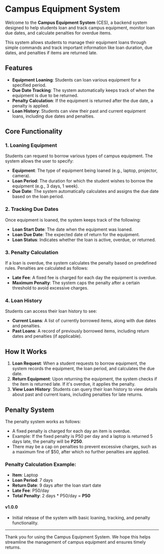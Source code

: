 # Campus Equipment System

Welcome to the **Campus Equipment System** (CES), a backend system designed to help students loan and track campus equipment, monitor loan due dates, and calculate penalties for overdue items.

This system allows students to manage their equipment loans through simple commands and track important information like loan duration, due dates, and penalties if items are returned late.

## Features
- **Equipment Loaning**: Students can loan various equipment for a specified period.
- **Due Date Tracking**: The system automatically keeps track of when the equipment is due to be returned.
- **Penalty Calculation**: If the equipment is returned after the due date, a penalty is applied.
- **Loan History**: Students can view their past and current equipment loans, including due dates and penalties.

## Core Functionality

### 1. Loaning Equipment
Students can request to borrow various types of campus equipment. The system allows the user to specify:
- **Equipment**: The type of equipment being loaned (e.g., laptop, projector, camera).
- **Loan Period**: The duration for which the student wishes to borrow the equipment (e.g., 3 days, 1 week).
- **Due Date**: The system automatically calculates and assigns the due date based on the loan period.

### 2. Tracking Due Dates
Once equipment is loaned, the system keeps track of the following:
- **Loan Start Date**: The date when the equipment was loaned.
- **Loan Due Date**: The expected date of return for the equipment.
- **Loan Status**: Indicates whether the loan is active, overdue, or returned.

### 3. Penalty Calculation
If a loan is overdue, the system calculates the penalty based on predefined rules. Penalties are calculated as follows:
- **Late Fee**: A fixed fee is charged for each day the equipment is overdue.
- **Maximum Penalty**: The system caps the penalty after a certain threshold to avoid excessive charges.

### 4. Loan History
Students can access their loan history to see:
- **Current Loans**: A list of currently borrowed items, along with due dates and penalties.
- **Past Loans**: A record of previously borrowed items, including return dates and penalties (if applicable).

## How It Works

1. **Loan Request**: When a student requests to borrow equipment, the system records the equipment, the loan period, and calculates the due date.
2. **Return Equipment**: Upon returning the equipment, the system checks if the item is returned late. If it's overdue, it applies the penalty.
3. **View Loan History**: Students can query their loan history to view details about past and current loans, including penalties for late returns.

## Penalty System

The penalty system works as follows:
- A fixed penalty is charged for each day an item is overdue.
- Example: If the fixed penalty is P50 per day and a laptop is returned 5 days late, the penalty will be **P250**.
- There may be a cap on penalties to prevent excessive charges, such as a maximum fine of $50, after which no further penalties are applied.

### Penalty Calculation Example:
- **Item**: Laptop
- **Loan Period**: 7 days
- **Return Date**: 9 days after the loan start date
- **Late Fee**: P50/day
- **Total Penalty**: 2 days * P50/day = **P50**



#### v1.0.0
- Initial release of the system with basic loaning, tracking, and penalty functionality.

---

Thank you for using the Campus Equipment System. We hope this helps streamline the management of campus equipment and ensures timely returns.
